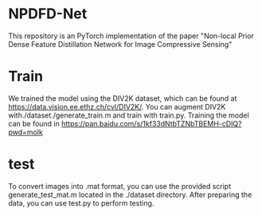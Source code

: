 NPDFD-Net
=
This repository is an PyTorch implementation of the paper "Non-local Prior Dense Feature Distillation Network for Image Compressive Sensing"

Train
=
We trained the model using the DIV2K dataset, which can be found at https://data.vision.ee.ethz.ch/cvl/DIV2K/.
You can augment DIV2K with./dataset./generate_train.m and train with train.py.
Training the model can be found in https://pan.baidu.com/s/1kf33dNtbTZNbTBEMH-cDlQ?pwd=molk 

test
=
To convert images into .mat format, you can use the provided script generate_test_mat.m located in the ./dataset directory. 
After preparing the data, you can use test.py to perform testing.
